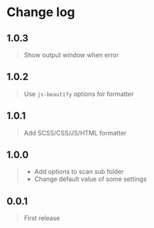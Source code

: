 # Change log

## 1.0.3
> Show output window when error

## 1.0.2
> Use `js-beautify` options for formatter

## 1.0.1
> Add SCSS/CSS/JS/HTML formatter

## 1.0.0
> - Add options to scan sub folder
> - Change default value of some settings

## 0.0.1
> First release
